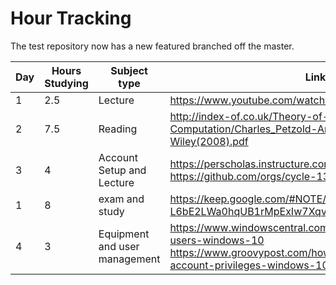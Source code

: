 # Hour Tracking

The test repository now has a new featured branched off the master.

Day | Hours Studying | Subject type | Link
------------ | ------------- | ------------- | -------------
1 | 2.5 | Lecture | https://www.youtube.com/watch?v=ecIWPzGEbFc
2 | 7.5 | Reading | http://index-of.co.uk/Theory-of-Computation/Charles_Petzold-Annotated_Turing-Wiley(2008).pdf
3 | 4 | Account Setup and Lecture | https://perscholas.instructure.com/courses/166/ https://github.com/orgs/cycle-13/
1 | 8 | exam and study | https://keep.google.com/#NOTE/1hrY1XbsRRoeF0ErDJrI1Q-L6bE2LWa0hqUB1rMpExIw7XqvMnpwyRXteX_2so8M
4 | 3 | Equipment and user management | https://www.windowscentral.com/how-manage-local-users-windows-10 https://www.groovypost.com/howto/create-manage-user-account-privileges-windows-10/
